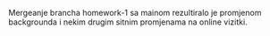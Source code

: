  Mergeanje brancha homework-1 sa mainom rezultiralo je promjenom backgrounda i nekim drugim sitnim promjenama na online vizitki.
